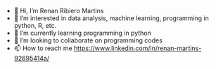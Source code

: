 - 👋 Hi, I’m Renan Ribiero Martins
- 👀 I’m interested in data analysis, machine learning, programming in python, R, etc.
- 🌱 I’m currently learning programming in python
- 💞️ I’m looking to collaborate on programming codes
- 📫 How to reach me https://www.linkedin.com/in/renan-martins-92695414a/

<!---
rermartins/rermartins is a ✨ special ✨ repository because its `README.md` (this file) appears on your GitHub profile.
You can click the Preview link to take a look at your changes.
--->
